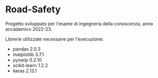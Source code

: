 # Road-Safety
Progetto sviluppato per l'esame di ingegneria della conoscenza, anno accademico 2022-23.

Librerie utilizzate necessarie per l'esecuzione:
- pandas 2.0.3
- matplotlib 3.7.1
- pyswip  0.2.10
- scikit-learn 1.2.2
- keras 2.13.1
